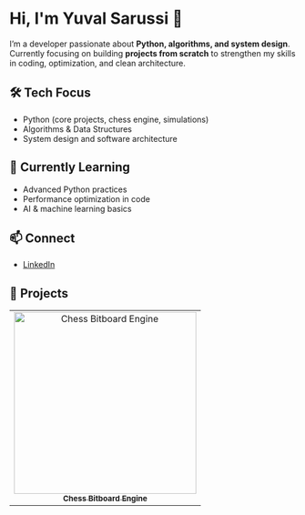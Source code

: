 # Hi, I'm Yuval Sarussi 👋

I’m a developer passionate about **Python, algorithms, and system design**.  
Currently focusing on building **projects from scratch** to strengthen my skills in coding, optimization, and clean architecture.

## 🛠️ Tech Focus
- Python (core projects, chess engine, simulations)  
- Algorithms & Data Structures  
- System design and software architecture  

## 🌱 Currently Learning
- Advanced Python practices  
- Performance optimization in code  
- AI & machine learning basics  

## 📫 Connect
- [LinkedIn](https://www.linkedin.com/in/yuval-sarussi-a5900b373/)

## 🚀 Projects

<table>
  <tr>
    <td align="center">
      <a href="https://github.com/yuvalsarussi1/chess-bitboard-engine">
        <img src="chessboard_1280x640_compressed.jpg" width="320px" alt="Chess Bitboard Engine"/><br />
        <sub><b>Chess Bitboard Engine</b></sub>
      </a>
    </td>
    <!-- Add more project cards like this one -->
  </tr>
</table>
